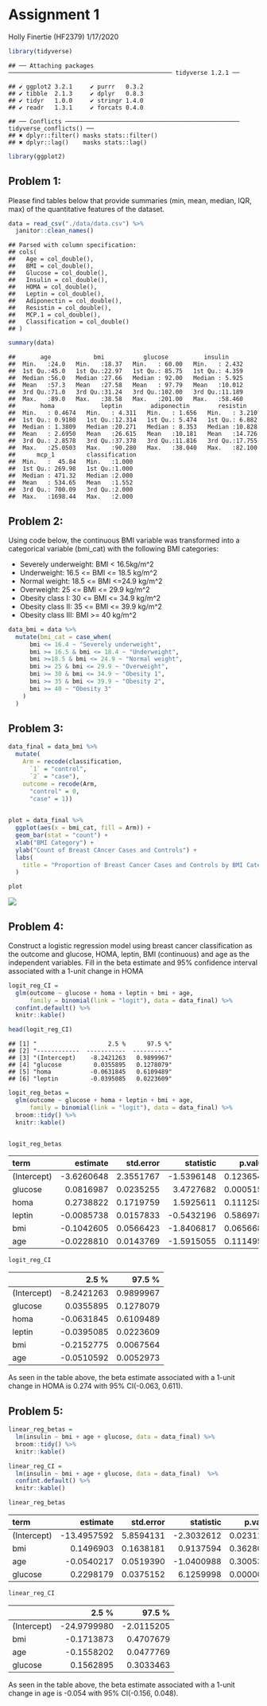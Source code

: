 Assignment 1
================
Holly Finertie (HF2379)
1/17/2020

``` r
library(tidyverse)
```

    ## ── Attaching packages ────────────────────────────────────────────── tidyverse 1.2.1 ──

    ## ✔ ggplot2 3.2.1     ✔ purrr   0.3.2
    ## ✔ tibble  2.1.3     ✔ dplyr   0.8.3
    ## ✔ tidyr   1.0.0     ✔ stringr 1.4.0
    ## ✔ readr   1.3.1     ✔ forcats 0.4.0

    ## ── Conflicts ───────────────────────────────────────────────── tidyverse_conflicts() ──
    ## ✖ dplyr::filter() masks stats::filter()
    ## ✖ dplyr::lag()    masks stats::lag()

``` r
library(ggplot2)
```

## Problem 1:

Please find tables below that provide summaries (min, mean, median, IQR,
max) of the quantitative features of the dataset.

``` r
data = read_csv("./data/data.csv") %>% 
  janitor::clean_names()
```

    ## Parsed with column specification:
    ## cols(
    ##   Age = col_double(),
    ##   BMI = col_double(),
    ##   Glucose = col_double(),
    ##   Insulin = col_double(),
    ##   HOMA = col_double(),
    ##   Leptin = col_double(),
    ##   Adiponectin = col_double(),
    ##   Resistin = col_double(),
    ##   MCP.1 = col_double(),
    ##   Classification = col_double()
    ## )

``` r
summary(data) 
```

    ##       age            bmi           glucose          insulin      
    ##  Min.   :24.0   Min.   :18.37   Min.   : 60.00   Min.   : 2.432  
    ##  1st Qu.:45.0   1st Qu.:22.97   1st Qu.: 85.75   1st Qu.: 4.359  
    ##  Median :56.0   Median :27.66   Median : 92.00   Median : 5.925  
    ##  Mean   :57.3   Mean   :27.58   Mean   : 97.79   Mean   :10.012  
    ##  3rd Qu.:71.0   3rd Qu.:31.24   3rd Qu.:102.00   3rd Qu.:11.189  
    ##  Max.   :89.0   Max.   :38.58   Max.   :201.00   Max.   :58.460  
    ##       homa             leptin        adiponectin        resistin     
    ##  Min.   : 0.4674   Min.   : 4.311   Min.   : 1.656   Min.   : 3.210  
    ##  1st Qu.: 0.9180   1st Qu.:12.314   1st Qu.: 5.474   1st Qu.: 6.882  
    ##  Median : 1.3809   Median :20.271   Median : 8.353   Median :10.828  
    ##  Mean   : 2.6950   Mean   :26.615   Mean   :10.181   Mean   :14.726  
    ##  3rd Qu.: 2.8578   3rd Qu.:37.378   3rd Qu.:11.816   3rd Qu.:17.755  
    ##  Max.   :25.0503   Max.   :90.280   Max.   :38.040   Max.   :82.100  
    ##      mcp_1         classification 
    ##  Min.   :  45.84   Min.   :1.000  
    ##  1st Qu.: 269.98   1st Qu.:1.000  
    ##  Median : 471.32   Median :2.000  
    ##  Mean   : 534.65   Mean   :1.552  
    ##  3rd Qu.: 700.09   3rd Qu.:2.000  
    ##  Max.   :1698.44   Max.   :2.000

## Problem 2:

Using code below, the continuous BMI variable was transformed into a
categorical variable (bmi\_cat) with the following BMI categories:

  - Severely underweight: BMI \< 16.5kg/m^2
  - Underweight: 16.5 \<= BMI \<= 18.5 kg/m^2
  - Normal weight: 18.5 \<= BMI \<=24.9 kg/m^2
  - Overweight: 25 \<= BMI \<= 29.9 kg/m^2
  - Obesity class I: 30 \<= BMI \<= 34.9 kg/m^2
  - Obesity class II: 35 \<= BMI \<= 39.9 kg/m^2
  - Obesity class III: BMI \>= 40 kg/m^2

<!-- end list -->

``` r
data_bmi = data %>% 
  mutate(bmi_cat = case_when(
      bmi <= 16.4 ~ "Severely underweight", 
      bmi >= 16.5 & bmi <= 18.4 ~ "Underweight",
      bmi >=18.5 & bmi <= 24.9 ~ "Normal weight",
      bmi >= 25 & bmi <= 29.9 ~ "Overweight", 
      bmi >= 30 & bmi <= 34.9 ~ "Obesity 1", 
      bmi >= 35 & bmi <= 39.9 ~ "Obesity 2", 
      bmi >= 40 ~ "Obesity 3"
    )
  )
```

## Problem 3:

``` r
data_final = data_bmi %>% 
  mutate(
    Arm = recode(classification, 
      `1` = "control", 
      `2` = "case"), 
    outcome = recode(Arm, 
      "control" = 0, 
      "case" = 1))
    

plot = data_final %>% 
  ggplot(aes(x = bmi_cat, fill = Arm)) +
  geom_bar(stat = "count") + 
  xlab("BMI Category") +
  ylab("Count of Breast CAncer Cases and Controls") +
  labs(
    title = "Proportion of Breast Cancer Cases and Controls by BMI Category"
  )

plot
```

![](pre_lecture_assignment_files/figure-gfm/unnamed-chunk-4-1.png)<!-- -->

## Problem 4:

Construct a logistic regression model using breast cancer classification
as the outcome and glucose, HOMA, leptin, BMI (continuous) and age as
the independent variables. Fill in the beta estimate and 95% confidence
interval associated with a 1-unit change in HOMA

``` r
logit_reg_CI = 
  glm(outcome ~ glucose + homa + leptin + bmi + age, 
      family = binomial(link = "logit"), data = data_final) %>% 
  confint.default() %>% 
  knitr::kable()

head(logit_reg_CI)
```

    ## [1] "                    2.5 %      97.5 %"
    ## [2] "------------  -----------  ----------"
    ## [3] "(Intercept)    -8.2421263   0.9899967"
    ## [4] "glucose         0.0355895   0.1278079"
    ## [5] "homa           -0.0631845   0.6109489"
    ## [6] "leptin         -0.0395085   0.0223609"

``` r
logit_reg_betas = 
  glm(outcome ~ glucose + homa + leptin + bmi + age, 
      family = binomial(link = "logit"), data = data_final) %>% 
  broom::tidy() %>% 
  knitr::kable()


logit_reg_betas
```

| term        |    estimate | std.error |   statistic |   p.value |
| :---------- | ----------: | --------: | ----------: | --------: |
| (Intercept) | \-3.6260648 | 2.3551767 | \-1.5396148 | 0.1236543 |
| glucose     |   0.0816987 | 0.0235255 |   3.4727682 | 0.0005151 |
| homa        |   0.2738822 | 0.1719759 |   1.5925611 | 0.1112587 |
| leptin      | \-0.0085738 | 0.0157833 | \-0.5432196 | 0.5869786 |
| bmi         | \-0.1042605 | 0.0566423 | \-1.8406817 | 0.0656682 |
| age         | \-0.0228810 | 0.0143769 | \-1.5915055 | 0.1114959 |

``` r
logit_reg_CI
```

|             |       2.5 % |    97.5 % |
| ----------- | ----------: | --------: |
| (Intercept) | \-8.2421263 | 0.9899967 |
| glucose     |   0.0355895 | 0.1278079 |
| homa        | \-0.0631845 | 0.6109489 |
| leptin      | \-0.0395085 | 0.0223609 |
| bmi         | \-0.2152775 | 0.0067564 |
| age         | \-0.0510592 | 0.0052973 |

As seen in the table above, the beta estimate associated with a 1-unit
change in HOMA is 0.274 with 95% CI(-0.063, 0.611).

## Problem 5:

``` r
linear_reg_betas = 
  lm(insulin ~ bmi + age + glucose, data = data_final) %>% 
  broom::tidy() %>% 
  knitr::kable()

linear_reg_CI = 
  lm(insulin ~ bmi + age + glucose, data = data_final)  %>% 
  confint.default() %>% 
  knitr::kable()

linear_reg_betas
```

| term        |     estimate | std.error |   statistic |   p.value |
| :---------- | -----------: | --------: | ----------: | --------: |
| (Intercept) | \-13.4957592 | 5.8594131 | \-2.3032612 | 0.0231101 |
| bmi         |    0.1496903 | 0.1638181 |   0.9137594 | 0.3628062 |
| age         |  \-0.0540217 | 0.0519390 | \-1.0400988 | 0.3005341 |
| glucose     |    0.2298179 | 0.0375152 |   6.1259998 | 0.0000000 |

``` r
linear_reg_CI
```

|             |        2.5 % |      97.5 % |
| ----------- | -----------: | ----------: |
| (Intercept) | \-24.9799980 | \-2.0115205 |
| bmi         |  \-0.1713873 |   0.4707679 |
| age         |  \-0.1558202 |   0.0477769 |
| glucose     |    0.1562895 |   0.3033463 |

As seen in the table above, the beta estimate associated with a 1-unit
change in age is -0.054 with 95% CI(-0.156, 0.048).
